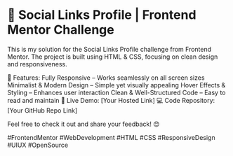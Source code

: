 # 📌 Social Links Profile | Frontend Mentor Challenge
This is my solution for the Social Links Profile challenge from Frontend Mentor. The project is built using HTML & CSS, focusing on clean design and responsiveness.

🌟 Features:
Fully Responsive – Works seamlessly on all screen sizes
Minimalist & Modern Design – Simple yet visually appealing
Hover Effects & Styling – Enhances user interaction
Clean & Well-Structured Code – Easy to read and maintain
🔗 Live Demo: [Your Hosted Link]
💻 Code Repository: [Your GitHub Repo Link]

Feel free to check it out and share your feedback! 😊

#FrontendMentor #WebDevelopment #HTML #CSS #ResponsiveDesign #UIUX #OpenSource
